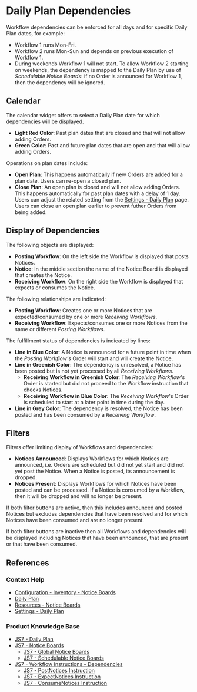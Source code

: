 # Daily Plan Dependencies

Workflow dependencies can be enforced for all days and for specific Daily Plan dates, for example:

- Workflow 1 runs Mon-Fri.
- Workflow 2 runs Mon-Sun and depends on previous execution of Workflow 1.
- During weekends Workflow 1 will not start. To allow Workflow 2 starting on weekends, the dependency is mapped to the Daily Plan by use of *Schedulable Notice Boards*: if no Order is announced for Workflow 1, then the dependency will be ignored.

## Calendar

The calendar widget offers to select a Daily Plan date for which dependencies will be displayed.

- **Light Red Color**: Past plan dates that are closed and that will not allow adding Orders.
- **Green Color**: Past and future plan dates that are open and that will allow adding Orders.

Operations on plan dates include:

- **Open Plan**: This happens automatically if new Orders are added for a plan date. Users can re-open a closed plan.
- **Close Plan**: An open plan is closed and will not allow adding Orders. This happens automatically for past plan dates with a delay of 1 day. Users can adjust the related setting from the [Settings - Daily Plan](/settings-daily-plan) page. Users can close an open plan earlier to prevent futher Orders from being added.

## Display of Dependencies

The following objects are displayed:

- **Posting Workflow**: On the left side the Workflow is displayed that posts Notices.
- **Notice**: In the middle section the name of the Notice Board is displayed that creates the Notice.
- **Receiving Workflow**: On the right side the Workflow is displayed that expects or consumes the Notice.

The following relationships are indicated:

- **Posting Workflow**: Creates one or more Notices that are expected/consumed by one or more *Receiving Workflows*.
- **Receiving Workflow**: Expects/consumes one or more Notices from the same or different *Posting Workflows*.

The fulfillment status of dependencies is indicated by lines:

- **Line in Blue Color**: A Notice is announced for a future point in time when the *Posting Workflow's* Order will start and will create the Notice.
- **Line in Greenish Color**: The dependency is unresolved, a Notice has been posted but is not yet processed by all *Receiving Workflows*.
  - **Receiving Workflow in Greenish Color**: The *Receiving Workflow*'s Order is started but did not proceed to the Workflow instruction that checks Notices.
  - **Receiving Workflow in Blue Color**: The *Receiving Workflow*'s Order is scheduled to start at a later point in time during the day.
- **Line in Grey Color**: The dependency is resolved, the Notice has been posted and has been consumed by a *Receiving Workflow*.

## Filters

Filters offer limiting display of Workflows and dependencies:

- **Notices Announced**: Displays Workflows for which Notices are announced, i.e. Orders are scheduled but did not yet start and did not yet post the Notice. When a Notice is posted, its announcement is dropped.
- **Notices Present**: Displays Workflows for which Notices have been posted and can be processed. If a Notice is consumed by a Workflow, then it will be dropped and will no longer be present.

If both filter buttons are active, then this includes announced and posted Notices but excludes dependencies that have been resolved and for which Notices have been consumed and are no longer present.

If both filter buttons are inactive then all Workflows and dependencies will be displayed including Notices that have been announced, that are present or that have been consumed.

## References

### Context Help

- [Configuration - Inventory - Notice Boards](/configuration-inventory-notice-boards)
- [Daily Plan](/daily-plan)
- [Resources - Notice Boards](/resources-notice-boards)
- [Settings - Daily Plan](/settings-daily-plan)

### Product Knowledge Base

- [JS7 - Daily Plan](https://kb.sos-berlin.com/display/JS7/JS7+-+Daily+Plan)
- [JS7 - Notice Boards](https://kb.sos-berlin.com/display/JS7/JS7+-+Notice+Boards)
  - [JS7 - Global Notice Boards](https://kb.sos-berlin.com/display/JS7/JS7+-+Global+Notice+Boards)
  - [JS7 - Schedulable Notice Boards](https://kb.sos-berlin.com/display/JS7/JS7+-+Schedulable+Notice+Boards)
- [JS7 - Workflow Instructions - Dependencies](https://kb.sos-berlin.com/display/JS7/JS7+-+Workflow+Instructions+-+Dependencies)  
  - [JS7 - PostNotices Instruction](https://kb.sos-berlin.com/display/JS7/JS7+-+PostNotices+Instruction)
  - [JS7 - ExpectNotices Instruction](https://kb.sos-berlin.com/display/JS7/JS7+-+ExpectNotices+Instruction)
  - [JS7 - ConsumeNotices Instruction](https://kb.sos-berlin.com/display/JS7/JS7+-+ConsumeNotices+Instruction)
